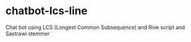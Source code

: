 # chatbot-lcs-line
Chat bot using LCS (Longest Common Subsequence) and Rive script and Sastrawi stemmer
